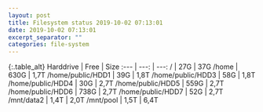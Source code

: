 ```yaml
---
layout: post
title: Filesystem status 2019-10-02 07:13:01
date: 2019-10-02 07:13:01
excerpt_separator: ""
categories: file-system
---
```

{:.table_alt}
Harddrive | Free | Size
:--- | ---: | ---:
/ | 27G | 37G
/home | 630G | 1,7T
/home/public/HDD1 | 39G | 1,8T
/home/public/HDD3 | 58G | 1,8T
/home/public/HDD4 | 30G | 2,7T
/home/public/HDD5 | 559G | 2,7T
/home/public/HDD6 | 738G | 2,7T
/home/public/HDD7 | 52G | 2,7T
/mnt/data2 | 1,4T | 2,0T
/mnt/pool | 1,5T | 6,4T
